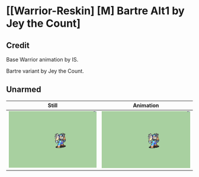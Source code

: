 # [\[Warrior-Reskin\] \[M\] Bartre Alt1 by Jey the Count]

## Credit

Base Warrior animation by IS. 

Bartre variant by Jey the Count.
	
## Unarmed

| Still | Animation |
| :---: | :-------: |
| ![Unarmed still](./Unarmed_000.png) | ![Unarmed animation](./Unarmed.gif) |
